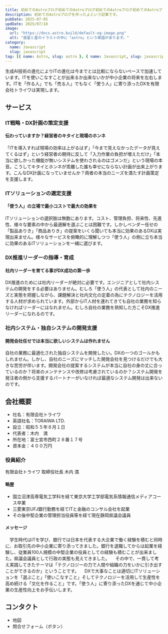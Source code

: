 ```yaml
---
title: 初めてのAstroブログ初めてのAstroブログ初めてのAstroブログ初めてのAstroブログ
description: 初めてのAstroブログを作ったよという記事です。
pubDate: 2025-07-05
updDate: 2025/07/10
image:
  url: "https://docs.astro.build/default-og-image.png"
  alt: "惑星と星のイラストの中に「astro」という単語があります。"
category:
  name: Javascript
  slug: javascript
tag: [{ name: Astro, slug: astro }, { name: Javascript, slug: javascript }]
---
```


生成AI技術の進化によりITの進化は今までとは比較にならないペースで加速しています。ITを使いこなすことが出来るか出来ないかが中小企業の将来を左右します。ITを「作る人」でも「売る人」でもなく「使う人」に寄り添ったDXを有限会社トライワは実現します。

## サービス

### IT戦略・DX計画の策定支援

#### 伝わっていますか？経営者のキタイと現場のホンネ

「ITを導入すれば現場の効率は上がるはず」「今まで見えなかったデータが見えてくるはず」という経営者の期待に反して「入力作業の負担が増えただけ」「本当に欲しかった機能が無いシステムを使わされるのはゴメンだ」という現場の本音。こうしてキタイとホンネが乖離した誰も幸せにならない計画が出来上がります。こんなDX計画になっていませんか？両者の本当のニーズを満たす計画策定を支援します。

### ITソリューションの選定支援

#### 「使う人」の立場で最小コストで最大の効果を

ITソリューションの選択肢は無数にあります。コスト、管理負担、将来性、先進性、様々な要素の中から最適解を選ぶことは困難です。しかしベンダー任せの「製品ありき」「商品ありき」の提案をいくら聞いても本当に効果のあるDXは実現出来ません。様々なサービスを俯瞰的に理解しつつ「使う人」の側に立ち本当に効果のあるITソリューションを一緒に選びます。

### DX推進リーダーの指導・育成

#### 社内リーダーを育てる事がDX成功の第一歩

DX推進のためには社内リーダーが絶対に必要です。エンジニアとして社内システムの開発をする必要はありません。むしろ「使う人」の代表として社内のニーズと実態を把握しながら、課題解決と社内文化の定着の為にテクノロジーを活用する人材が求められています。外部からIT人材を連れてきても自社の業務を知らなければリーダーにはなれません。むしろ自社の業務を熟知した方こそDX推進リーダーになれるのです。

### 社内システム・独自システムの開発支援

#### 開発会社任せでは本当に欲しいシステムは作れません

自社の業務に最適化された独自システムを開発したい。DXの一つのゴールかもしれません。しかし、自社のニーズにマッチした開発会社を見つけるだけでも大きな苦労が伴います。開発会社の提案するシステムが本当に自社の身の丈に合っているのか？将来のメンテナンスや改修は考慮されているのか？システム開発を発注者の側から支援するパートナーがいなければ最適なシステム開発は出来ないのです。

## 会社概要

- 社名：有限会社トライワ
- 英語社名：TORAIWA LTD.
- 設立：昭和５５年８月１日
- 代表者：木内　満
- 所在地：富士宮市西町２８番１７号
- 資本金：４００万円

### 役員紹介

有限会社トライワ 取締役社長 木内 満

#### 略歴

- 国立沼津高専電気工学科を経て東京大学工学部電気系情報通信メディアコース卒業
- 三菱東京UFJ銀行勤務を経てITと金融のコンサル会社を起業
- その後中堅企業の管理担当役員等を経て現在静岡県議会議員

#### メッセージ

　学生時代はITを学び、銀行では日本を代表する大企業で働く経験を積むと同時に、お取引先の中小企業に寄り添ってきました。銀行を退職してからは起業を経験し、従業員100人規模の中堅企業の役員としての経験も積むことが出来ました。県議会議員として行政の実態も見えてきました。
　その中で、一貫して考え実践してきたテーマは「テクノロジーの力で人間や組織の力をいかに引き出すことができるのか」ということです。
　DXで大事なことは適切にITソリューションを「選ぶこと」「使いこなすこと」そしてテクノロジーを活用して生産性を高め続ける「文化を作ること」です。「使う人」に寄り添ったDXを通じて中小企業の生産性向上をお手伝いします。

## コンタクト

- 地図
- 問合せフォーム（ボタン）
